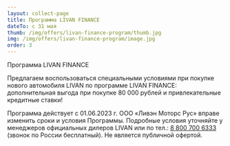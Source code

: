 ```yaml
---
layout: collect-page
title: Программа LIVAN FINANCE
dateTo: с 31 мая
thumb: /img/offers/livan-finance-program/thumb.jpg
img: /img/offers/livan-finance-program/image.jpg
order: 3
---
```


Программа LIVAN FINANCE

Предлагаем воспользоваться специальными условиями при покупке нового автомобиля LIVAN по программе LIVAN  FINANCE: дополнительная выгода при покупке 80 000 рублей и привлекательные кредитные ставки!

Программа действует с 01.06.2023 г. ООО «Ливэн Моторс Рус» вправе изменить сроки и условия Программы. Подробные условия уточняйте у менеджеров официальных дилеров LIVAN или по тел.: [8 800 700 6333](tel:+78007006333) (звонок по России бесплатный). Не является публичной офертой.